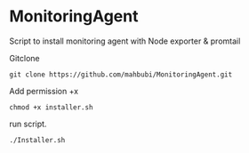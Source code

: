 # MonitoringAgent

Script to install monitoring agent with Node exporter & promtail


Gitclone
```
git clone https://github.com/mahbubi/MonitoringAgent.git
```
Add permission +x
```
chmod +x installer.sh
```
run script.
```
./Installer.sh
```
